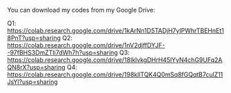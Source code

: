 You can download my codes from my Google Drive:

Q1:
https://colab.research.google.com/drive/1kArNn1D5TADjH7yIPWhrTBEHnEt18PnT?usp=sharing
Q2:
https://colab.research.google.com/drive/1nV2djffDYJF--97fBHS3DmZTIi7dWh7h?usp=sharing
Q3:
https://colab.research.google.com/drive/18IklvkgDHrH45lYyN4chG9UFq2AQN8rX?usp=sharing
Q4:
https://colab.research.google.com/drive/198kllTQK4Q0mSq8fGQqtB7culZ11JsYl?usp=sharing 
